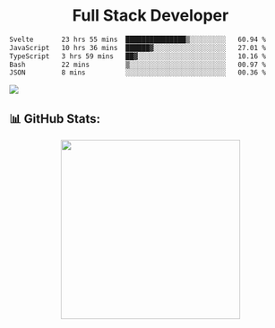   <h1 align="center" font="bold">
Full Stack Developer 
</h1>

 <!--START_SECTION:waka-->

```txt
Svelte       23 hrs 55 mins  ███████████████▒░░░░░░░░░   60.94 %
JavaScript   10 hrs 36 mins  ██████▓░░░░░░░░░░░░░░░░░░   27.01 %
TypeScript   3 hrs 59 mins   ██▓░░░░░░░░░░░░░░░░░░░░░░   10.16 %
Bash         22 mins         ▒░░░░░░░░░░░░░░░░░░░░░░░░   00.97 %
JSON         8 mins          ░░░░░░░░░░░░░░░░░░░░░░░░░   00.36 %
```

<!--END_SECTION:waka-->

  <p align="start">
   
<a href="https://linkedin.com/in/Abhishek">
<img src="https://skillicons.dev/icons?i=cpp,java,python,html,css,js,postgres,mongodb,linux,bash,git,github,react,express,nodejs,nextjs,gcp,docker,vscode,postman,powershell,githubactions,&theme=dark&perline=10" />
</a>
</p>



## 📊 GitHub Stats:

 <div align="center">

 <!-- github streak start -->

<img width=320 src="https://github-readme-streak-stats.herokuapp.com/?user=Abhishek9503&layout=compact"  />

<!-- github streak end -->
